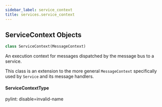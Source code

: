 ```yaml
---
sidebar_label: service_context
title: services.service_context
---
```


## ServiceContext Objects

```python
class ServiceContext(MessageContext)
```

An execution context for messages dispatched by the message bus to a service.

This class is an extension to the more general ``MessageContext`` specifically used by ``Service`` and its message handlers.

#### ServiceContextType

pylint: disable=invalid-name


